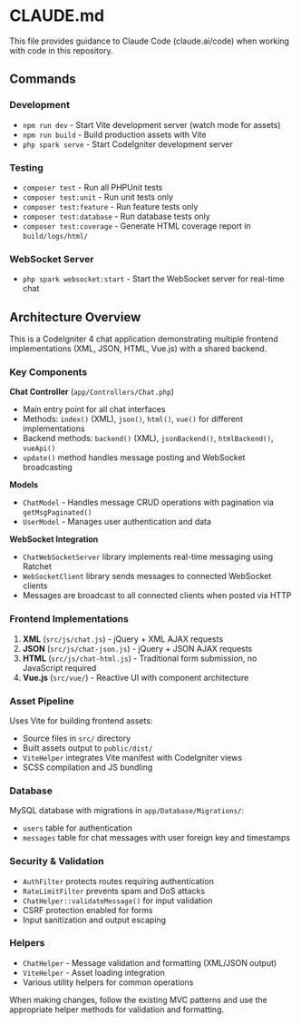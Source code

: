 # CLAUDE.md

This file provides guidance to Claude Code (claude.ai/code) when working with code in this repository.

## Commands

### Development
- `npm run dev` - Start Vite development server (watch mode for assets)
- `npm run build` - Build production assets with Vite
- `php spark serve` - Start CodeIgniter development server

### Testing
- `composer test` - Run all PHPUnit tests
- `composer test:unit` - Run unit tests only
- `composer test:feature` - Run feature tests only
- `composer test:database` - Run database tests only
- `composer test:coverage` - Generate HTML coverage report in `build/logs/html/`

### WebSocket Server
- `php spark websocket:start` - Start the WebSocket server for real-time chat

## Architecture Overview

This is a CodeIgniter 4 chat application demonstrating multiple frontend implementations (XML, JSON, HTML, Vue.js) with a shared backend.

### Key Components

**Chat Controller** (`app/Controllers/Chat.php`)
- Main entry point for all chat interfaces
- Methods: `index()` (XML), `json()`, `html()`, `vue()` for different implementations
- Backend methods: `backend()` (XML), `jsonBackend()`, `htmlBackend()`, `vueApi()`
- `update()` method handles message posting and WebSocket broadcasting

**Models**
- `ChatModel` - Handles message CRUD operations with pagination via `getMsgPaginated()`
- `UserModel` - Manages user authentication and data

**WebSocket Integration**
- `ChatWebSocketServer` library implements real-time messaging using Ratchet
- `WebSocketClient` library sends messages to connected WebSocket clients
- Messages are broadcast to all connected clients when posted via HTTP

### Frontend Implementations

1. **XML** (`src/js/chat.js`) - jQuery + XML AJAX requests
2. **JSON** (`src/js/chat-json.js`) - jQuery + JSON AJAX requests  
3. **HTML** (`src/js/chat-html.js`) - Traditional form submission, no JavaScript required
4. **Vue.js** (`src/vue/`) - Reactive UI with component architecture

### Asset Pipeline

Uses Vite for building frontend assets:
- Source files in `src/` directory
- Built assets output to `public/dist/`
- `ViteHelper` integrates Vite manifest with CodeIgniter views
- SCSS compilation and JS bundling

### Database

MySQL database with migrations in `app/Database/Migrations/`:
- `users` table for authentication
- `messages` table for chat messages with user foreign key and timestamps

### Security & Validation

- `AuthFilter` protects routes requiring authentication
- `RateLimitFilter` prevents spam and DoS attacks
- `ChatHelper::validateMessage()` for input validation
- CSRF protection enabled for forms
- Input sanitization and output escaping

### Helpers

- `ChatHelper` - Message validation and formatting (XML/JSON output)
- `ViteHelper` - Asset loading integration
- Various utility helpers for common operations

When making changes, follow the existing MVC patterns and use the appropriate helper methods for validation and formatting.